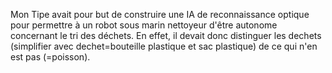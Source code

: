 Mon Tipe avait pour but de construire une IA de reconnaissance optique pour permettre à un robot sous marin nettoyeur d'être autonome concernant le tri
des déchets. En effet, il devait donc distinguer les dechets (simplifier avec dechet=bouteille plastique et sac plastique) de ce qui n'en est pas (=poisson).

